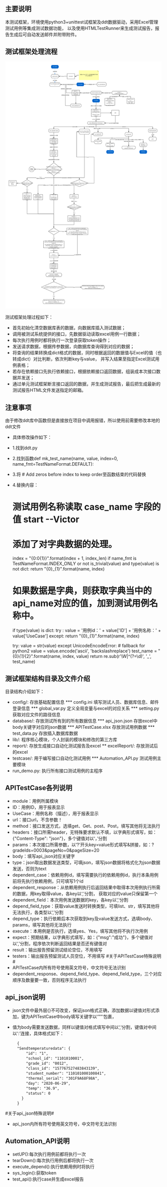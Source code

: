 ## 主要说明
本测试框架，环境使用python3+unittest试框架及ddt数据驱动，采用Excel管理测试用例等集成测试数据功能，
以及使用HTMLTestRunner来生成测试报告，报告生成后可自动发送邮件并附带附件。


## 测试框架处理流程
![Image](flow_chart.png)

测试框架处理过程如下：
* 首先初始化清空数据库表的数据，向数据库插入测试数据；
* 调用被测试系统提供的接口，先数据驱动读取excel用例一行数据；
* 每次执行用例时都将执行一次登录获取token操作；
* 发送请求数据，根据传参数据，向数据库查询得到对应的数据；
* 将查询的结果转换成dict格式的数据，同时根据返回的数据值与Excel的值（也转成dict）对比判断，依次判断key与value，
  并写入结果至指定Excel测试用例表格；
* 若存在依赖接口先执行依赖接口，根据依赖接口返回数据，组装成本次接口数据并发送；
* 通过单元测试框架断言接口返回的数据，并生成测试报告，最后把生成最新的测试报告HTML文件发送指定的邮箱。

## 注意事项
由于修改ddt库中函数但是直接放在项目中调用报错，所以使用前需要修改本地的ddt文件
* 具体修改操作如下：
* 1.找到ddt.py
* 2.找到函数def mk_test_name(name, value, index=0, name_fmt=TestNameFormat.DEFAULT):
* 3.将 # Add zeros before index to keep order至函数结束的代码替换
* 4.替换内容：


    # 测试用例名称读取 case_name 字段的值 start --Victor
    # 添加了对字典数据的处理。
    index = "{0:0{1}}".format(index + 1, index_len)
    if name_fmt is TestNameFormat.INDEX_ONLY or not is_trivial(value) and type(value) is not dict:
        return "{0}_{1}".format(name, index)
    # 如果数据是字典，则获取字典当中的api_name对应的值，加到测试用例名称中。
    if type(value) is dict:
        try :
            value = '用例id：' + value['ID'] + '用例名称：' + value['UseCase']
        except:
            return "{0}_{1}".format(name, index)

    try:
            value = str(value)
    except UnicodeEncodeError:
        # fallback for python2
        value = value.encode('ascii', 'backslashreplace')
    test_name = "{0}_{1}_{2}".format(name, index, value)
    return re.sub(r'\W|^(?=\d)', '_', test_name)




## 测试框架结构目录及文件介绍
目录结构介绍如下：
* config/:                 存放基础配置信息
*** config.ini                   填写测试人员、数据库信息、邮件登录信息
*** global_var.py                定义全局变量与excel的对应关系
*** setting.py                   获取对应文件的路径信息
* database/:               存放测试所有到的所有数据信息
*** api_json.json                存放excel中body关键字对应的json数据
*** APITestCase.xlsx             存放测试用例数据
*** test_data.py                 存放插入数据库数据
* lib/:                    程序核心模块，个人封装的模块和修改的第三方库
* report/:                 存放生成接口自动化测试报告及excel
** excelReport/:               存放测试后的excel
* testcase/:               用于编写接口自动化测试用例
*** Automation_API.py            测试用例主要模块
* run_demo.py:             执行所有接口测试用例的主程序

## APITestCase各列说明
* module：用例所属模块
* ID：用例ID，用于报表显示
* UseCase：用例名称（描述），用于报表显示
* url：接口url，不含参数！
* method：接口发送方式，选填get、Get、post、Post，填写其他将无法执行
* headers：接口所需header，无特殊要求默认不填，以字典形式填写，如：{"Content-Type": "json"}，多个键值对以‘，’分割
* params：本次接口所需参数，以‘?’开头key=value形式填写&拼接，如：?gradeIds=0003&pageNo=0&pageSize=20
* body：填写api_json对应关键字
* type：json取出数据发送类型，可填json，填写json数据将格式化为json数据发送，否则为text
* dependent_case：依赖用例id，填写需要执行的依赖用例id，执行本条用例前将先执行依赖用例，只可填写1个id
* dependent_response：从依赖用例执行后返回结果中取得本次用例执行所需的数据，用key取得value，各key以‘,’分割，
                      获取对应的value只保留第一个
* dependent_field：本次用例发送数据的key，各key以‘,’分割
* depend_field_type：获取value发送时转换类型，可填list、str，填写其他将无法执行，各类型以‘,’分割
* depend_type：执行依赖后本次获取到key及value发送方式，选填body、params，填写其他将无法执行
* execute：本用例是否执行，选填yes、Yes，填写其他将不执行次用例
* expect：预期结果，以字典形式填写，如：{"msg":"成功"}，多个键值对以‘,’分割，程序依次判断返回结果是否还有键值对
* result：输出报告预留测试结论空位，不用填写
* testers：输出报告预留测试人员空位，不用填写
#关于APITestCase特殊说明#
* APITestCase内所有符号使用英文符号，中文符号无法识别
* dependent_response、depend_field_type、depend_field_type，三个对应顺序及数量要一致，否则程序无法执行


## api_json说明
* json文件中最外层{}不可改变，保证json格式正确，添加数据以键值对形式添加，键为APITestCase中body填写关键字以‘""’包裹，
* 值为body需要发送数据，同样以键值对格式填写中间以‘,’分割，键值对中间以‘:’连接，具体格式如下：

        {
        "Sendtemperaturedata": {
            "id": "1",
            "school_id": "1101010001",
            "grade_id": "0012",
            "class_id": "157767527483843139",
            "student_number": "110101000100841",
            "thermal_serial": "301F9A68F98A",
            "day": "2020-06-29",
            "temp": "36.9",
            "status": 0
          }
        }
#关于api_json特殊说明#
* api_json内所有符号使用英文符号，中文符号无法识别

## Automation_API说明
* setUP():每次执行用例前都将执行一次
* tearDown():每次执行用例后都将执行一次
* execute_depend():执行依赖用例时将执行
* sys_login():获取token
* test_api():执行case并生成excel报告
